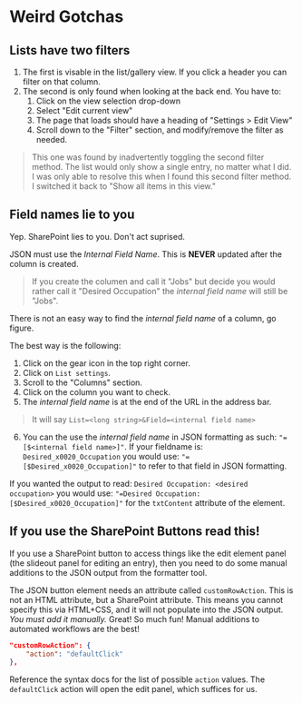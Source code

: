 # Weird Gotchas

## **Lists have two filters**

1. The first is visable in the list/gallery view. If you click a header you can filter on that column.
2. The second is only found when looking at the back end. You have to:
    1. Click on the view selection drop-down
    2. Select "Edit current view"
    3. The page that loads should have a heading of "Settings > Edit View"
    4. Scroll down to the "Filter" section, and modify/remove the filter as needed.

> This one was found by inadvertently toggling the second filter method. The list would only show a single entry, no matter what I did. I was only able to resolve this when I found this second filter method. I switched it back to "Show all items in this view."

## **Field names lie to you**

Yep. SharePoint lies to you. Don't act suprised.

JSON must use the _Internal Field Name_. This is **NEVER** updated after the column is created. 

> If you create the columen and call it "Jobs" but decide you would rather call it "Desired Occupation" the _internal field name_ will still be "Jobs".

There is not an easy way to find the _internal field name_ of a column, go figure.

The best way is the following:

1. Click on the gear icon in the top right corner.
2. Click on `List settings`.
3. Scroll to the "Columns" section.
4. Click on the column you want to check.
5. The _internal field name_ is at the end of the URL in the address bar.

> It will say `List=<long string>&Field=<internal field name>`

6. You can the use the _internal field name_ in JSON formatting as such: `"=[$<internal field name>]"`. If your fieldname is: `Desired_x0020_Occupation` you would use: `"=[$Desired_x0020_Occupation]"` to refer to that field in JSON formatting.

If you wanted the output to read: `Desired Occupation: <desired occupation>` you would use: `"=Desired Occupation: [$Desired_x0020_Occupation]"` for the `txtContent` attribute of the element.

## **If you use the SharePoint Buttons read this!**

If you use a SharePoint button to access things like the edit element panel (the slideout panel for editing an entry), then you need to do some manual additions to the JSON output from the formatter tool.

The JSON button element needs an attribute called `customRowAction`. This is not an HTML attribute, but a SharePoint attribute. This means you cannot specify this via HTML+CSS, and it will not populate into the JSON output. _You must add it manually._ Great! So much fun! Manual additions to automated workflows are the best!

```json
"customRowAction": {
    "action": "defaultClick"
},
```

Reference the syntax docs for the list of possible `action` values. The `defaultClick` action will open the edit panel, which suffices for us.